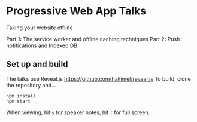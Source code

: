 # Progressive Web App Talks

Taking your website offline

Part 1: The service worker and offline caching techniques
Part 2: Push notifications and Indexed DB

## Set up and build

The talks use Reveal.js https://github.com/hakimel/reveal.js
To build, clone the repository and...

```
npm install
npm start
```
When viewing, hit `s` for speaker notes, hit `f` for full screen.
